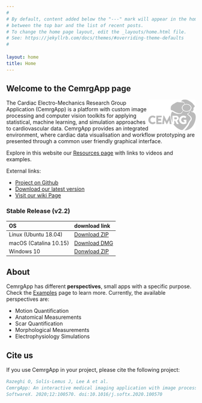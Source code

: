 ```yaml
---
#
# By default, content added below the "---" mark will appear in the home page
# between the top bar and the list of recent posts.
# To change the home page layout, edit the _layouts/home.html file.
# See: https://jekyllrb.com/docs/themes/#overriding-theme-defaults
#

layout: home
title: Home
---
```


## Welcome to the CemrgApp page

<img align="right" height="25%" rotate="180" width="25%" src="./assets/logo-gray.svg">

The Cardiac Electro-Mechanics Research Group Application (CemrgApp) is a platform with 
custom image processing and computer vision toolkits for applying statistical, 
machine learning, and simulation approaches to cardiovascular data. 
CemrgApp provides an integrated environment, where cardiac data visualisation and 
workflow prototyping are presented through a common user friendly graphical interface.


Explore in this website our [Resources page](/resources) with links to videos and examples.


External links:

+ [Project on Github](https://github.com/CemrgDevelopers/CemrgApp)
+ [Download our latest version](https://github.com/CemrgDevelopers/CemrgApp/releases/tag/v2.2)
+ [Visit our wiki Page](https://github.com/CemrgDevelopers/CemrgApp/wiki)

### Stable Release (v2.2)

| OS                     | download link                                                                                                   |
|:-----------------------|:----------------------------------------------------------------------------------------------------------------|
| Linux (Ubuntu 18.04)   | [Download ZIP](https://github.com/CemrgAppDevelopers/CemrgApp/releases/download/v2.2/CemrgApp-Linux-v2.2.zip)   |
| macOS (Catalina 10.15) | [Download DMG](https://github.com/CemrgAppDevelopers/CemrgApp/releases/download/v2.2/CemrgApp-macOS-v2.2.dmg)   |
| Windows 10             | [Donwload ZIP](https://github.com/CemrgAppDevelopers/CemrgApp/releases/download/v2.2/CemrgApp-Windows-v2.2.zip) |

## About 
CemrgApp has different **perspectives**, small apps with a specific purpose. 
Check the [Examples](https://cemrgappdevelopers.github.io/CemrgApp/engagement/)
page to learn more. Currently, the available perspectives are: 

+ Motion Quantification
+ Anatomical Measurements
+ Scar Quantification
+ Morphological Measurements
+ Electrophysiology Simulations

## Cite us

If you use CemrgApp in your project, please cite the following project:
```bibtex
Razeghi O, Solís-Lemus J, Lee A et al.
CemrgApp: An interactive medical imaging application with image processing, computer vision, and machine learning toolkits for cardiovascular research.
SoftwareX. 2020;12:100570. doi:10.1016/j.softx.2020.100570
```
